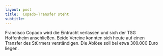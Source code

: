 ```yaml
---
layout: post
title:  Copado-Transfer steht
subtitle:  
---
```


Francisco Copado wird die Eintracht verlassen und sich der TSG Hoffenheim anschließen. Beide Vereine konnten sich heute auf einen Transfer des Stürmers verständigen. Die Ablöse soll bei etwa 300.000 Euro liegen.


